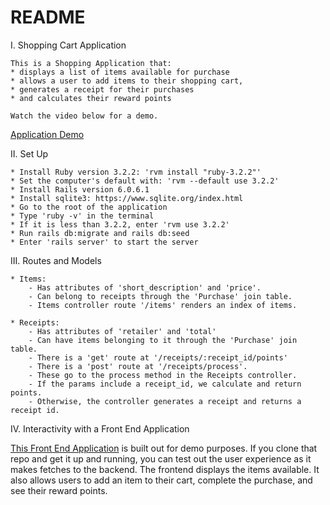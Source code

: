 # README

I. Shopping Cart Application

    This is a Shopping Application that:
    * displays a list of items available for purchase
    * allows a user to add items to their shopping cart, 
    * generates a receipt for their purchases 
    * and calculates their reward points 
    
    Watch the video below for a demo.
   <a href="https://www.loom.com/share/3f0fb37b5bb64514bccf4316d472f971?sid=f4f83d13-9627-4470-83eb-f5430a6cd417">Application Demo</a>

II. Set Up 

    * Install Ruby version 3.2.2: 'rvm install "ruby-3.2.2"'
    * Set the computer's default with: 'rvm --default use 3.2.2'
    * Install Rails version 6.0.6.1
    * Install sqlite3: https://www.sqlite.org/index.html
    * Go to the root of the application
    * Type 'ruby -v' in the terminal
    * If it is less than 3.2.2, enter 'rvm use 3.2.2'
    * Run rails db:migrate and rails db:seed
    * Enter 'rails server' to start the server

III. Routes and Models

    * Items: 
        - Has attributes of 'short_description' and 'price'. 
        - Can belong to receipts through the 'Purchase' join table. 
        - Items controller route '/items' renders an index of items.

    * Receipts: 
        - Has attributes of 'retailer' and 'total'
        - Can have items belonging to it through the 'Purchase' join table. 
        - There is a 'get' route at '/receipts/:receipt_id/points' 
        - There is a 'post' route at '/receipts/process'. 
        - These go to the process method in the Receipts controller. 
        - If the params include a receipt_id, we calculate and return points.
        - Otherwise, the controller generates a receipt and returns a receipt id.

IV. Interactivity with a Front End Application

<a href="https://github.com/automobileslie/grocery_store_application_front_endfront-end">This Front End Application</a> is built out for demo purposes. 
If you clone that repo and get it up and running, 
you can test out the user experience as it makes fetches to the backend. 
The frontend displays the items available. 
It also allows users to add an item to their cart, complete the purchase, and see their reward points. 

